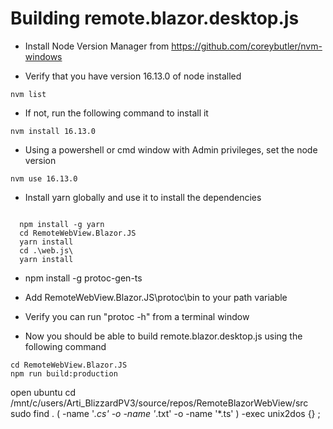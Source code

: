 ﻿# Building remote.blazor.desktop.js


* Install Node Version Manager from https://github.com/coreybutler/nvm-windows

* Verify that you have version 16.13.0 of node installed
```
nvm list 
```

* If not, run the following command to install it
```
nvm install 16.13.0
```

* Using a powershell or cmd window with Admin privileges, set the node version
```
nvm use 16.13.0
```

* Install yarn globally and use it to install the dependencies
```
  
  npm install -g yarn
  cd RemoteWebView.Blazor.JS
  yarn install
  cd .\web.js\ 
  yarn install
```

* npm install -g protoc-gen-ts

* Add RemoteWebView.Blazor.JS\protoc\bin to your path variable
* Verify you can run "protoc -h" from a terminal window 
* Now you should be able to build remote.blazor.desktop.js using the following command

```
cd RemoteWebView.Blazor.JS
npm run build:production
```


open ubuntu
cd /mnt/c/users/Arti_BlizzardPV3/source/repos/RemoteBlazorWebView/src
sudo find . \( -name '*.cs' -o -name '*.txt' -o -name '*.ts' \) -exec unix2dos {} \;



